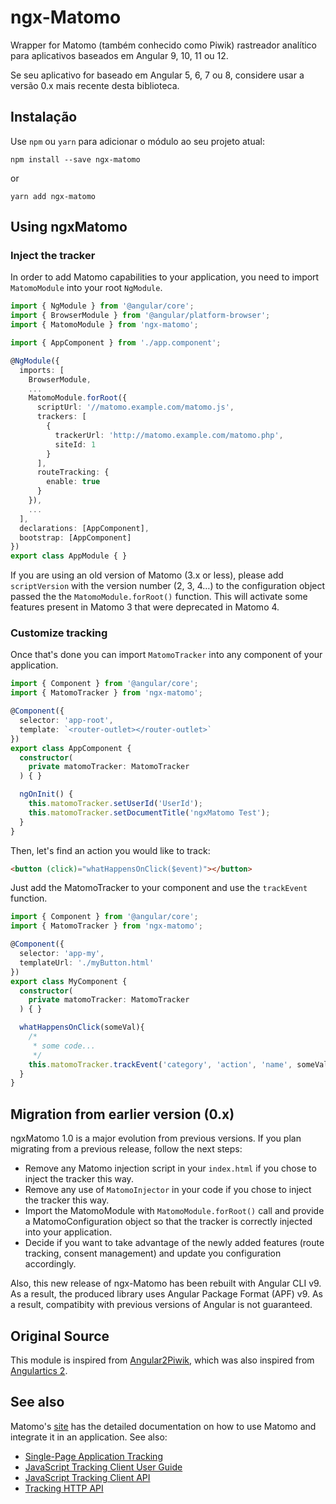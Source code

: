 # ngx-Matomo 

Wrapper for Matomo (também conhecido como Piwik) rastreador analítico para aplicativos baseados em Angular 9, 10, 11 ou 12.

Se seu aplicativo for baseado em Angular 5, 6, 7 ou 8, considere usar a versão 0.x mais recente desta biblioteca.

## Instalação

Use `npm` ou `yarn` para adicionar o módulo ao seu projeto atual:

```shell session
npm install --save ngx-matomo
```

or

```shell session
yarn add ngx-matomo
```

## Using ngxMatomo

### Inject the tracker

In order to add Matomo capabilities to your application, you need to import `MatomoModule` into your root `NgModule`.

```ts
import { NgModule } from '@angular/core';
import { BrowserModule } from '@angular/platform-browser';
import { MatomoModule } from 'ngx-matomo';

import { AppComponent } from './app.component';

@NgModule({
  imports: [
    BrowserModule,
    ...
    MatomoModule.forRoot({
      scriptUrl: '//matomo.example.com/matomo.js',
      trackers: [
        {
          trackerUrl: 'http://matomo.example.com/matomo.php',
          siteId: 1
        }
      ],
      routeTracking: {
        enable: true
      }
    }),
    ...
  ],
  declarations: [AppComponent],
  bootstrap: [AppComponent]
})
export class AppModule { }
```

If you are using an old version of Matomo (3.x or less), please add `scriptVersion` with the version number (2, 3, 4…) to the configuration object passed the the `MatomoModule.forRoot()` function. This will activate some features present in Matomo 3 that were deprecated in Matomo 4.

### Customize tracking

Once that's done you can import `MatomoTracker` into any component of your application.

```ts
import { Component } from '@angular/core';
import { MatomoTracker } from 'ngx-matomo';

@Component({
  selector: 'app-root',
  template: `<router-outlet></router-outlet>`
})
export class AppComponent {
  constructor(
    private matomoTracker: MatomoTracker
  ) { }

  ngOnInit() {
    this.matomoTracker.setUserId('UserId');
    this.matomoTracker.setDocumentTitle('ngxMatomo Test');
  }
}
```

Then, let's find an action you would like to track:

```html
<button (click)="whatHappensOnClick($event)"></button>
```

Just add the MatomoTracker to your component and use the `trackEvent` function.

```ts
import { Component } from '@angular/core';
import { MatomoTracker } from 'ngx-matomo';

@Component({
  selector: 'app-my',
  templateUrl: './myButton.html'
})
export class MyComponent {
  constructor(
    private matomoTracker: MatomoTracker
  ) { }

  whatHappensOnClick(someVal){
    /*
     * some code...
     */
    this.matomoTracker.trackEvent('category', 'action', 'name', someVal);
  }
}
```

## Migration from earlier version (0.x)

ngxMatomo 1.0 is a major evolution from previous versions. If you plan migrating from a previous release, follow the next steps:
-   Remove any Matomo injection script in your `index.html` if you chose to inject the tracker this way.
-   Remove any use of `MatomoInjector` in your code if you chose to inject the tracker this way.
-   Import the MatomoModule with `MatomoModule.forRoot()` call and provide a MatomoConfiguration object so that the tracker is correctly injected into your application.
-   Decide if you want to take advantage of the newly added features (route tracking, consent management) and update you configuration accordingly.

Also, this new release of ngx-Matomo has been rebuilt with Angular CLI v9. As a result, the produced library uses Angular Package Format (APF) v9. As a result, compatibity with previous versions of Angular is not guaranteed.

## Original Source

This module is inspired from [Angular2Piwik](https://github.com/awronka/Angular2Piwik), which was also inspired from [Angulartics 2](https://github.com/angulartics/angulartics2).

## See also

Matomo's [site](https://developer.matomo.org/) has the detailed documentation on how to use Matomo and integrate it in an application.
See also:
-   [Single-Page Application Tracking](https://developer.matomo.org/guides/spa-tracking)
-   [JavaScript Tracking Client User Guide](https://developer.matomo.org/guides/tracking-javascript-guide)
-   [JavaScript Tracking Client API](https://developer.matomo.org/api-reference/tracking-javascript)
-   [Tracking HTTP API](https://developer.matomo.org/api-reference/tracking-api)
